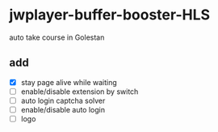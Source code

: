 # jwplayer-buffer-booster-HLS
auto take course in Golestan

## add
- [x] stay page alive while waiting
- [ ] enable/disable extension by switch
- [ ] auto login captcha solver
- [ ] enable/disable auto login
- [ ] logo

